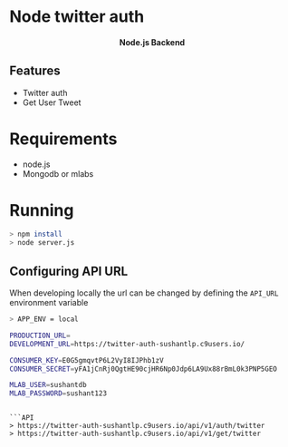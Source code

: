 # Node twitter auth

<h4 align="center">
  Node.js Backend 
</h4>



## Features

* Twitter auth
* Get User Tweet



# Requirements

* node.js
* Mongodb or mlabs

# Running

```bash
> npm install
> node server.js
```

## Configuring API URL

When developing locally the url can be changed by defining the `API_URL` environment variable

```bash
> APP_ENV = local

PRODUCTION_URL=
DEVELOPMENT_URL=https://twitter-auth-sushantlp.c9users.io/

CONSUMER_KEY=E0G5gmqvtP6L2VyI8IJPhb1zV  
CONSUMER_SECRET=yFA1jCnRj0QgtHE90cjHR6Np0Jdp6LA9Ux88rBmL0k3PNP5GEO

MLAB_USER=sushantdb
MLAB_PASSWORD=sushant123
```




```

```API 
> https://twitter-auth-sushantlp.c9users.io/api/v1/auth/twitter
> https://twitter-auth-sushantlp.c9users.io/api/v1/get/twitter
```